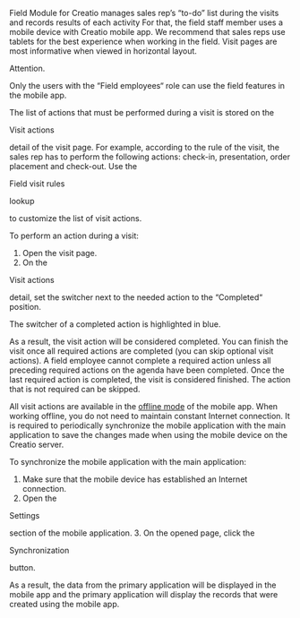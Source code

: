 


 Field Module for Creatio manages sales rep’s “to-do” list during the visits and records results of each activity For that, the field staff member uses a mobile device with Creatio mobile app. We recommend that sales reps use tablets for the best experience when working in the field. Visit pages are most informative when viewed in horizontal layout.
 





 Attention.
 
 Only the users with the “Field employees“ role can use the field features in the mobile app.
 




 The list of actions that must be performed during a visit is stored on the
 
 Visit actions
 
 detail of the visit page. For example, according to the rule of the visit, the sales rep has to perform the following actions: check-in, presentation, order placement and check-out. Use the
 

 Field visit rules
 
 lookup
 
 to customize the list of visit actions.
 



 To perform an action during a visit:
 


1. Open the visit page.
2. On the
 
 Visit actions
 
 detail, set the switcher next to the needed action to the “Completed“ position.
   

 The switcher of a completed action is highlighted in blue.
 




 As a result, the visit action will be considered completed. You can finish the visit once all required actions are completed (you can skip optional visit actions). A field employee cannot complete a required action unless all preceding required actions on the agenda have been completed. Once the last required action is completed, the visit is considered finished. The action that is not required can be skipped.
 



 All visit actions are available in the
 [offline mode](https://academy.creatio.com/documents?product=mobile&ver=7&id=1390#title-773-5) 
 of the mobile app. When working offline, you do not need to maintain constant Internet connection. It is required to periodically synchronize the mobile application with the main application to save the changes made when using the mobile device on the Creatio server.



 To synchronize the mobile application with the main application:
 


1. Make sure that the mobile device has established an Internet connection.
2. Open the
 
 Settings
 
 section of the mobile application.
3. On the opened page, click the
 
 Synchronization
 
 button.
 



 As a result, the data from the primary application will be displayed in the mobile app and the primary application will display the records that were created using the mobile app.




